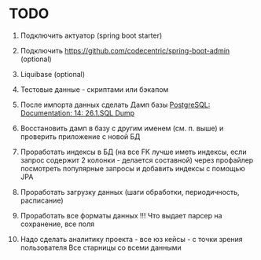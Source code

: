 TODO
========================

1. Подключить актуатор (spring boot starter)

2. Подключить https://github.com/codecentric/spring-boot-admin (optional)

3. Liquibase (optional)

4. Тестовые данные - скриптами или бэкапом

5. После импорта данных сделать Дамп базы
   [PostgreSQL: Documentation: 14: 26.1.SQL Dump](https://www.postgresql.org/docs/14/backup-dump.html)

6. Восстановить дамп в базу с другим именем (см. п. выше) и проверить приложение с новой БД

7. Проработать индексы в БД (на все FK лучше иметь индексы, если запрос содержит 2 колонки - делается составной)
   через профайлер посмотреть популярные запросы и добавить индексы с помощью JPA

8. Проработать загрузку данных (шаги обработки, периодичность, расписание)

9. Проработать все форматы данных !!!
   Что выдает парсер на сохранение, все поля

10. Надо сделать аналитику проекта - все юз кейсы - с точки зрения пользователя
    Все старницы со всеми данными
 
